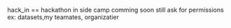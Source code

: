 hack_in == hackathon in side camp
comming soon
still ask for permissions ex: datasets,my teamates, organizatier

